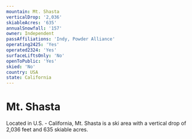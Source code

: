 ```yaml
---
mountain: Mt. Shasta
verticalDrop: '2,036'
skiableAcres: '635'
annualSnowfall: '157'
owner: Independent
passAffiliations: 'Indy, Powder Alliance'
operating2425: 'Yes'
operated2324: 'Yes'
surfaceLiftsOnly: 'No'
openToPublic: 'Yes'
skied: 'No'
country: USA
state: California
---
```


# Mt. Shasta

Located in U.S. - California, Mt. Shasta is a ski area with a vertical drop of 2,036 feet and 635 skiable acres.
